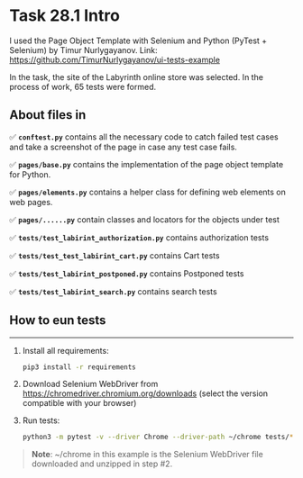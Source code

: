 # Task 28.1 Intro

I used the Page Object Template with Selenium and Python (PyTest + Selenium) by Timur Nurlygayanov. Link: https://github.com/TimurNurlygayanov/ui-tests-example

In the task, the site of the Labyrinth online store was selected.
In the process of work, 65 tests were formed.

## About files in
:white_check_mark: **`conftest.py`** contains all the necessary code to catch failed test cases and take a screenshot of the page in case any test case fails.

:white_check_mark: **`pages/base.py`** contains the implementation of the page object template for Python.

:white_check_mark: **`pages/elements.py`** contains a helper class for defining web elements on web pages.

:white_check_mark: **`pages/......py`** contain classes and locators for the objects under test

:white_check_mark: **`tests/test_labirint_authorization.py`** contains authorization tests

:white_check_mark: **`tests/test_test_labirint_cart.py`** contains Cart tests

:white_check_mark: **`tests/test_labirint_postponed.py`** contains Postponed tests

:white_check_mark: **`tests/test_labirint_search.py`** contains search tests

## How to eun tests
----------------
1) Install all requirements:
    ```bash
    pip3 install -r requirements
    ```
2) Download Selenium WebDriver from https://chromedriver.chromium.org/downloads
    (select the version compatible with your browser)

3) Run tests:
    ```bash
    python3 -m pytest -v --driver Chrome --driver-path ~/chrome tests/*
    ```
> **Note**: ~/chrome in this example is the Selenium WebDriver file downloaded and unzipped in step #2.

